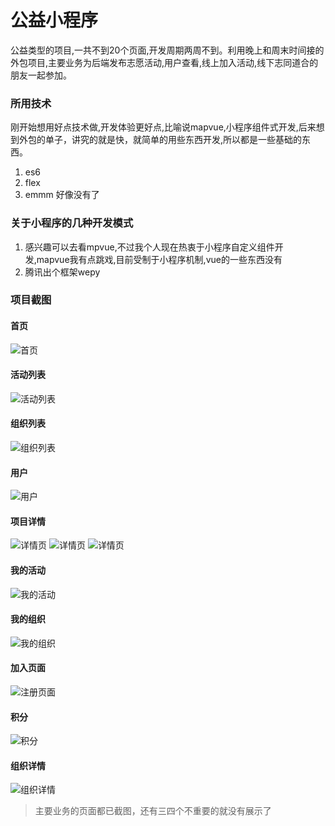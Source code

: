 # 公益小程序
公益类型的项目,一共不到20个页面,开发周期两周不到。利用晚上和周末时间接的外包项目,主要业务为后端发布志愿活动,用户查看,线上加入活动,线下志同道合的朋友一起参加。
### 所用技术
刚开始想用好点技术做,开发体验更好点,比喻说mapvue,小程序组件式开发,后来想到外包的单子，讲究的就是快，就简单的用些东西开发,所以都是一些基础的东西。
1. es6
2. flex
3. emmm 好像没有了
### 关于小程序的几种开发模式
1. 感兴趣可以去看mpvue,不过我个人现在热衷于小程序自定义组件开发,mapvue我有点跳戏,目前受制于小程序机制,vue的一些东西没有
2. 腾讯出个框架wepy
### 项目截图
#### 首页
![首页](https://github.com/leibocode/minapp-gongyi/blob/master/images/jietu/首页.png)
#### 活动列表
![活动列表](https://github.com/leibocode/minapp-gongyi/blob/master/images/jietu/活动页.png)
#### 组织列表
![组织列表](https://github.com/leibocode/minapp-gongyi/blob/master/images/jietu/组织.png)
#### 用户
![用户](https://github.com/leibocode/minapp-gongyi/blob/master/images/jietu/用户.png)
#### 项目详情
![详情页](https://github.com/leibocode/minapp-gongyi/blob/master/images/jietu/详情页(1).png)
![详情页](https://github.com/leibocode/minapp-gongyi/blob/master/images/jietu/详情页(2).png)
![详情页](https://github.com/leibocode/minapp-gongyi/blob/master/images/jietu/详情页(3).png)
#### 我的活动
![我的活动](https://github.com/leibocode/minapp-gongyi/blob/master/images/jietu/我的活动.png)
#### 我的组织
![我的组织](https://github.com/leibocode/minapp-gongyi/blob/master/images/jietu/我的组织.png)
#### 加入页面
![注册页面](https://github.com/leibocode/minapp-gongyi/blob/master/images/jietu/成为志愿者.png)
#### 积分
![积分](https://github.com/leibocode/minapp-gongyi/blob/master/images/jietu/积分.png)
#### 组织详情
![组织详情](https://github.com/leibocode/minapp-gongyi/blob/master/images/jietu/组织详情.png)
> 主要业务的页面都已截图，还有三四个不重要的就没有展示了


